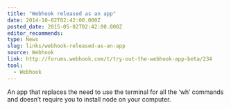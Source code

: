 ```yaml
---
title: "Webhook released as an app"
date: 2014-10-02T02:42:00.000Z
posted_date: 2015-05-02T02:42:00.000Z
editor_recommends:
type: News
slug: links/webhook-released-as-an-app
source: Webhook
link: http://forums.webhook.com/t/try-out-the-webhook-app-beta/234
tool:
  - Webhook
---
```

An app that replaces the need to use the terminal for all the ‘wh’ commands and doesn’t require you to install node on your computer.



